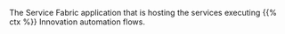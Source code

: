 The Service Fabric application that is hosting the services executing {{% ctx %}} Innovation automation flows.